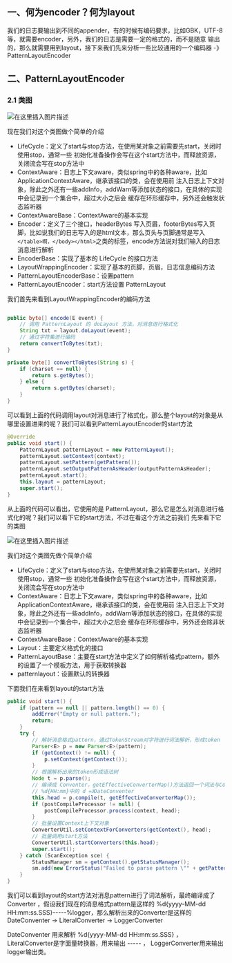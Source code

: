 ## 一、何为encoder？何为layout

我们的日志要输出到不同的appender，有的时候有编码要求，比如GBK，UTF-8等，就需要encoder，另外，我们的日志是需要一定的格式的，而不是随意
输出的，那么就需要用到layout，接下来我们先来分析一些比较通用的一个编码器 -》PatternLayoutEncoder

## 二、PatternLayoutEncoder

### 2.1 类图

![在这里插入图片描述](https://i-blog.csdnimg.cn/blog_migrate/419c2e524910cecae8f88f49b200a47a.png#pic_center)


现在我们对这个类图做个简单的介绍

- LifeCycle：定义了start与stop方法，在使用某对象之前需要先start，关闭时使用stop，通常一些
  初始化准备操作会写在这个start方法中，而释放资源，关闭流会写在stop方法中
- ContextAware：日志上下文aware，类似spring中的各种aware，比如ApplicationContextAware，继承该接口的类，会在使用前
  注入日志上下文对象，除此之外还有一些addInfo，addWarn等添加状态的接口，在具体的实现中会记录到一个集合中，超过大小之后会
  缓存在环形缓存中，另外还会触发状态监听器
- ContextAwareBase：ContextAware的基本实现
- Encoder：定义了三个接口，headerBytes 写入页眉，footerBytes写入页脚，比如说我们的日志写入的是html文本，那么页头与页脚通常是写入
  `</table>啊，</body></html>`之类的标签，encode方法说对我们输入的日志消息进行解析
- EncoderBase：实现了基本的 LifeCycle 的接口方法
- LayoutWrappingEncoder：实现了基本的页脚，页眉，日志信息编码方法
- PatternLayoutEncoderBase：设置pattern
- PatternLayoutEncoder：start方法设置 PatternLayout

我们首先来看到LayoutWrappingEncoder的编码方法

```java

public byte[] encode(E event) {
    // 调用 PatternLayout 的 doLayout 方法，对消息进行格式化
    String txt = layout.doLayout(event);
    // 通过字符集进行编码
    return convertToBytes(txt);
}

private byte[] convertToBytes(String s) {
    if (charset == null) {
        return s.getBytes();
    } else {
        return s.getBytes(charset);
    }
}


```
可以看到上面的代码调用layout对消息进行了格式化，那么整个layout的对象是从哪里设置进来的呢？我们可以看到PatternLayoutEncoder的start方法

```java
@Override
public void start() {
    PatternLayout patternLayout = new PatternLayout();
    patternLayout.setContext(context);
    patternLayout.setPattern(getPattern());
    patternLayout.setOutputPatternAsHeader(outputPatternAsHeader);
    patternLayout.start();
    this.layout = patternLayout;
    super.start();
}
```
从上面的代码可以看出，它使用的是 PatternLayout，那么它是怎么对消息进行格式化的呢？我们可以看下它的start方法，不过在看这个方法之前我们
先来看下它的类图

![在这里插入图片描述](https://i-blog.csdnimg.cn/blog_migrate/8b955430e49c9f9cb512e3f2ee17ae8d.png#pic_center)


我们对这个类图先做个简单介绍

- LifeCycle：定义了start与stop方法，在使用某对象之前需要先start，关闭时使用stop，通常一些
  初始化准备操作会写在这个start方法中，而释放资源，关闭流会写在stop方法中
- ContextAware：日志上下文aware，类似spring中的各种aware，比如ApplicationContextAware，继承该接口的类，会在使用前
  注入日志上下文对象，除此之外还有一些addInfo，addWarn等添加状态的接口，在具体的实现中会记录到一个集合中，超过大小之后会
  缓存在环形缓存中，另外还会除非状态监听器
- ContextAwareBase：ContextAware的基本实现
- Layout：主要定义格式化的接口
- PatternLayoutBase：主要在start方法中定义了如何解析格式pattern，额外的设置了一个模板方法，用于获取转换器
- patternlayout：设置默认的转换器

下面我们在来看到layout的start方法

```java
public void start() {
    if (pattern == null || pattern.length() == 0) {
        addError("Empty or null pattern.");
        return;
    }
    try {
        // 解析消息格式pattern，通过TokenStream对字符进行词法解析，形成token
        Parser<E> p = new Parser<E>(pattern);
        if (getContext() != null) {
            p.setContext(getContext());
        }
        // 根据解析出来的token形成语法树
        Node t = p.parse();
        // 编译成 Conventer，getEffectiveConverterMap()方法返回一个词法与Conventer的映射关系，比如
        // %d{HH:mm}中的 d =》DateConventer
        this.head = p.compile(t, getEffectiveConverterMap());
        if (postCompileProcessor != null) {
            postCompileProcessor.process(context, head);
        }
        // 批量设置Context上下文对象
        ConverterUtil.setContextForConverters(getContext(), head);
        // 批量调用start方法
        ConverterUtil.startConverters(this.head);
        super.start();
    } catch (ScanException sce) {
        StatusManager sm = getContext().getStatusManager();
        sm.add(new ErrorStatus("Failed to parse pattern \"" + getPattern() + "\".", this, sce));
    }
}
```

我们可以看到layout的start方法对消息pattern进行了词法解析，最终编译成了 Converter ，假设我们现在的消息格式pattern是这样的
%d{yyyy-MM-dd HH:mm:ss.SSS}-----%logger，那么解析出来的Converter是这样的 DateConventer -> LiteralConverter -> LoggerConverter

DateConventer 用来解析 %d{yyyy-MM-dd HH:mm:ss.SSS} ，LiteralConverter是字面量转换器，用来输出 ----- ， LoggerConverter用来输出
logger输出类。

